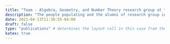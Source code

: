 ```yaml
---
title: "Team - Algebra, Geometry, and Number Theory research group at the University of South Carolina"
description: "The people populating and the alumni of research group in Algebra, Geometry, and Number Theory at the University of South Carolina"
date: 2021-04-13T11:38:55-04:00
draft: false
type: "publications" # determines the layout call in this case from the theme
katex: true
---
```

